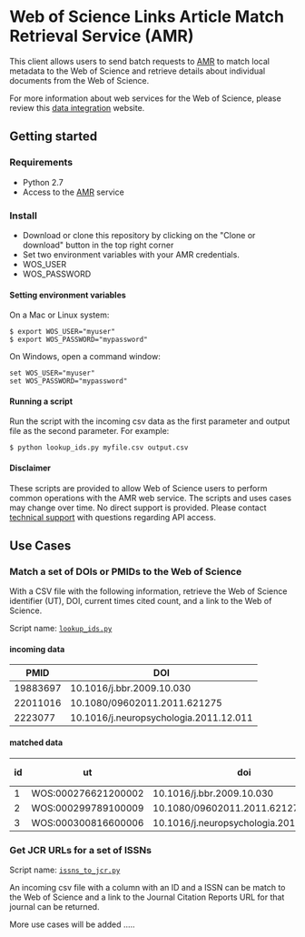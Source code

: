 # Web of Science Links Article Match Retrieval Service (AMR)

This client allows users to send batch requests to [AMR](http://ipscience-help.thomsonreuters.com/LAMRService/WebServicesOverviewGroup/overview.html) to match local metadata to the Web of Science and retrieve details about individual documents from the Web of Science.

For more information about web services for the Web of Science, please review this [data integration](http://ip-science.interest.thomsonreuters.com/data-integration) website.

## Getting started

### Requirements
* Python 2.7
* Access to the [AMR](http://ipscience-help.thomsonreuters.com/LAMRService/WebServicesOverviewGroup/overview.html) service

### Install

* Download or clone this repository by clicking on the "Clone or download" button in the top right corner
* Set two environment variables with your AMR credentials.
 * WOS_USER
 * WOS_PASSWORD

#### Setting environment variables

On a Mac or Linux system:

~~~
$ export WOS_USER="myuser"
$ export WOS_PASSWORD="mypassword"
~~~

On Windows, open a command window:

~~~
set WOS_USER="myuser"
set WOS_PASSWORD="mypassword"
~~~

#### Running a script

Run the script with the incoming csv data as the first parameter and output file as the second parameter. For example:

~~~
$ python lookup_ids.py myfile.csv output.csv
~~~

#### Disclaimer

These scripts are provided to allow Web of Science users to perform common operations with the AMR web service. The scripts and uses cases may change over time. No direct support is provided. Please contact [technical support](http://ip-science.thomsonreuters.com/techsupport/) with questions regarding API access.

## Use Cases

### Match a set of DOIs or PMIDs to the Web of Science

With a CSV file with the following information, retrieve the Web of Science identifier (UT), DOI, current times cited count, and a link to the Web of Science.

Script name: [`lookup_ids.py`](./lookup_ids.py)

#### incoming data
|PMID|DOI|
|----|---|
19883697|10.1016/j.bbr.2009.10.030
22011016|10.1080/09602011.2011.621275
2223077|10.1016/j.neuropsychologia.2011.12.011

#### matched data

|id|ut|doi|pmid|times cited|source|
|---|---|---|---|----|---|
1|WOS:000276621200002|10.1016/j.bbr.2009.10.030|19883697|95|...
2|WOS:000299789100009|10.1080/09602011.2011.621275|22011016|33|....
3|WOS:000300816600006|10.1016/j.neuropsychologia.2011.12.011|22223077|22|...


### Get JCR URLs for a set of ISSNs

Script name: [`issns_to_jcr.py`](./issns_to_jcr.py)

An incoming csv file with a column with an ID and a ISSN can be match to the Web of Science and a link to the Journal Citation Reports URL for that journal can be returned. 

More use cases will be added .....
